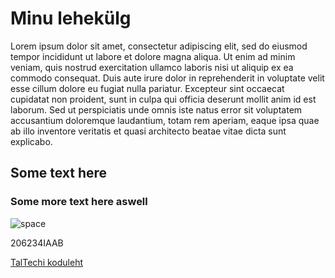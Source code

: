 <html>
<head>
<title>Minu leht</title>
</head>
<body>

  <h1>Minu lehekülg</h1>
  <p>Lorem ipsum dolor sit amet, consectetur adipiscing elit, sed do eiusmod tempor incididunt ut labore et dolore magna aliqua. Ut enim ad minim veniam, quis nostrud exercitation ullamco laboris nisi ut aliquip ex ea commodo consequat. Duis aute irure dolor in reprehenderit in voluptate velit esse cillum dolore eu fugiat nulla pariatur. Excepteur sint occaecat cupidatat non proident, sunt in culpa qui officia deserunt mollit anim id est laborum. Sed ut perspiciatis unde omnis iste natus error sit voluptatem accusantium doloremque laudantium, totam rem aperiam, eaque ipsa quae ab illo inventore veritatis et quasi architecto beatae vitae dicta sunt explicabo.</p>
  
  <tabel>
    <tr>
     <td>
      <h2>Some text here</h2>
     </td>
    </tr>
    <tr>
     <td>
      <h3>Some more text here aswell</h3>
     </td>
    </tr>
  </tabel>
  <img src=https://external-content.duckduckgo.com/iu/?u=http%3A%2F%2F2.bp.blogspot.com%2F-zrLaHFf3JA0%2FTuKEFgyzCDI%2FAAAAAAAAAt4%2FJBWjx4ykUZQ%2Fs1600%2Fspace3.jpg&f=1&nofb=1 alt="space">
</body>

<footer>
  <p>206234IAAB</p>
  
  <a href="https://taltech.ee/">TalTechi koduleht</a>
</footer>
</html> 
